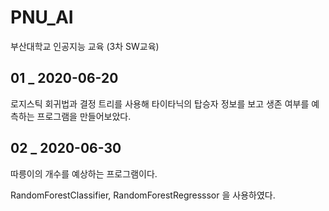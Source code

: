 # PNU_AI

부산대학교 인공지능 교육 (3차 SW교육)


## 01 _ 2020-06-20

로지스틱 회귀법과 결정 트리를 사용해 타이타닉의 탑승자 정보를 보고 생존 여부를 예측하는 프로그램을 만들어보았다.


## 02 _ 2020-06-30

따릉이의 개수를 예상하는 프로그램이다.

RandomForestClassifier, RandomForestRegresssor 을 사용하였다.